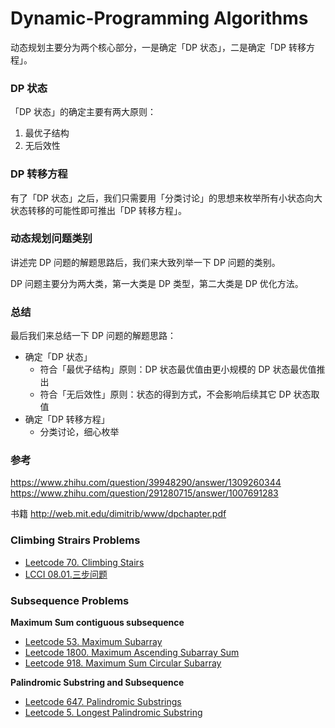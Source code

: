 # Dynamic-Programming Algorithms
动态规划主要分为两个核心部分，一是确定「DP 状态」，二是确定「DP 转移方程」。

### **DP 状态**

「DP 状态」的确定主要有两大原则：

1. 最优子结构
2. 无后效性

### **DP 转移方程**

有了「DP 状态」之后，我们只需要用「分类讨论」的思想来枚举所有小状态向大状态转移的可能性即可推出「DP 转移方程」。

### **动态规划问题类别**

讲述完 DP 问题的解题思路后，我们来大致列举一下 DP 问题的类别。

DP 问题主要分为两大类，第一大类是 DP 类型，第二大类是 DP 优化方法。

### 总结

最后我们来总结一下 DP 问题的解题思路：

- 确定「DP 状态」
    - 符合「最优子结构」原则：DP 状态最优值由更小规模的 DP 状态最优值推出
    - 符合「无后效性」原则：状态的得到方式，不会影响后续其它 DP 状态取值
- 确定「DP 转移方程」
    - 分类讨论，细心枚举
    

### 参考

https://www.zhihu.com/question/39948290/answer/1309260344
https://www.zhihu.com/question/291280715/answer/1007691283

书籍 http://web.mit.edu/dimitrib/www/dpchapter.pdf

### Climbing Strairs Problems
- [Leetcode 70. Climbing Stairs](climbing_stairs.go)
- [LCCI 08.01.三步问题](climbing_stairs_v2.go)

### Subsequence Problems
**Maximum Sum contiguous subsequence**
- [Leetcode 53. Maximum Subarray](maximum_subarray.go)
- [Leetcode 1800. Maximum Ascending Subarray Sum](max_ascending_sum.go)
- [Leetcode 918. Maximum Sum Circular Subarray](max_subarray_sum_circular.go)

**Palindromic Substring and Subsequence**
- [Leetcode 647. Palindromic Substrings](palindromic_substrings.go)
- [Leetcode 5. Longest Palindromic Substring](longest_palindromic_substring.go)
